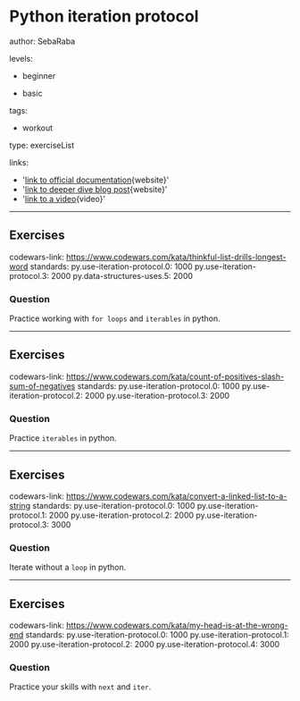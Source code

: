 # Python iteration protocol
author: SebaRaba

levels:

  - beginner

  - basic


tags:

  - workout


type: exerciseList

links:

  - '[link to official documentation](https://www.python-course.eu/python3_for_loop.php){website}'
  - '[link to deeper dive blog post](https://www.tutorialspoint.com/python/python_loops.htm){website}'
  - '[link to a video](https://www.youtube.com/watch?v=xtXexPSfcZg){video}'

---
## Exercises
codewars-link: https://www.codewars.com/kata/thinkful-list-drills-longest-word
standards:
  py.use-iteration-protocol.0: 1000
  py.use-iteration-protocol.3: 2000
  py.data-structures-uses.5: 2000
### Question
Practice working with `for loops` and `iterables` in python.

---
## Exercises
codewars-link: https://www.codewars.com/kata/count-of-positives-slash-sum-of-negatives
standards:
  py.use-iteration-protocol.0: 1000
  py.use-iteration-protocol.2: 2000
  py.use-iteration-protocol.3: 2000
### Question
Practice `iterables` in python.

---
## Exercises
codewars-link: https://www.codewars.com/kata/convert-a-linked-list-to-a-string
standards:
py.use-iteration-protocol.0: 1000
py.use-iteration-protocol.1: 2000
py.use-iteration-protocol.2: 2000
py.use-iteration-protocol.3: 3000

### Question
Iterate without a `loop` in python.

---
## Exercises
codewars-link: https://www.codewars.com/kata/my-head-is-at-the-wrong-end
standards:
py.use-iteration-protocol.0: 1000
py.use-iteration-protocol.1: 2000
py.use-iteration-protocol.2: 2000
py.use-iteration-protocol.4: 3000

### Question
Practice your skills with `next` and `iter`.
